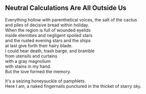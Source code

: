 Neutral Calculations Are All Outside Us
---------------------------------------
Everything hollow with parenthetical voices, the salt of the cactus  
and piles of decisive bread within holiday.  
When the region is full of wounded eyelids  
inside eternities and negligent spoiled stars  
and the rusted evening stars and the ships  
at last give forth their hairy blade.  
I could hear death, trash barge, and bramble  
from utensils and curtains  
with a gray magnolium  
with stains in my hand.  
But the love formed the memory.  
  
It's a seizing honeysuckle of pamphlets.  
Here I am, a naked fingernails punctured in the thicket of starry sky.  
